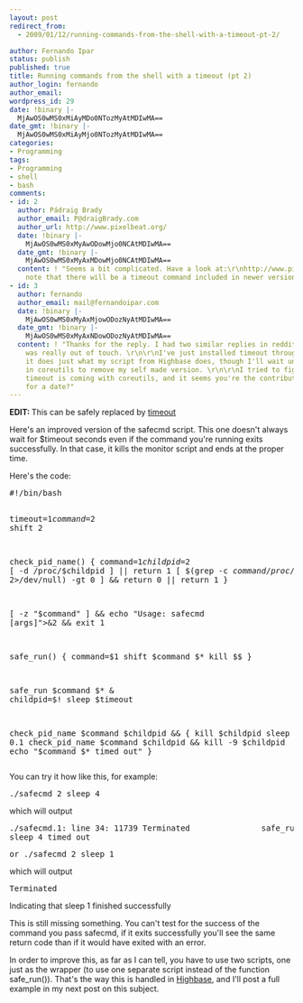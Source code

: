 ```yaml
---
layout: post
redirect_from:
  - 2009/01/12/running-commands-from-the-shell-with-a-timeout-pt-2/

author: Fernando Ipar
status: publish
published: true
title: Running commands from the shell with a timeout (pt 2)
author_login: fernando
author_email: 
wordpress_id: 29
date: !binary |-
  MjAwOS0wMS0xMiAyMDo0NTozMyAtMDIwMA==
date_gmt: !binary |-
  MjAwOS0wMS0xMiAyMjo0NTozMyAtMDIwMA==
categories:
- Programming
tags:
- Programming
- shell
- bash
comments:
- id: 2
  author: Pádraig Brady
  author_email: P@draigBrady.com
  author_url: http://www.pixelbeat.org/
  date: !binary |-
    MjAwOS0wMS0xMyAwODowMjo0NCAtMDIwMA==
  date_gmt: !binary |-
    MjAwOS0wMS0xMyAxMDowMjo0NCAtMDIwMA==
  content: ! "Seems a bit complicated. Have a look at:\r\nhttp://www.pixelbeat.org/scripts/timeout\r\n\r\nAlso
    note that there will be a timeout command included in newer versions of coreutils."
- id: 3
  author: fernando
  author_email: mail@fernandoipar.com
  date: !binary |-
    MjAwOS0wMS0xMyAxMjowODozNyAtMDIwMA==
  date_gmt: !binary |-
    MjAwOS0wMS0xMyAxNDowODozNyAtMDIwMA==
  content: ! "Thanks for the reply. I had two similar replies in reddit, I guess I
    was really out of touch. \r\n\r\nI've just installed timeout through apt-get and
    it does just what my script from Highbase does, though I'll wait until it's included
    in coreutils to remove my self made version. \r\n\r\nI tried to figure out when
    timeout is coming with coreutils, and it seems you're the contributor :) Any ideas
    for a date?"
---
```

<p><b>EDIT: </b>This can be safely replaced by <a href="http://man7.org/linux/man-pages/man1/timeout.1.html">timeout</a></p>
<p>Here's an improved version of the safecmd script. This one doesn't always wait for $timeout seconds even if the command you're running exits successfully. In that case, it kills the monitor script and ends at the proper time. </p>
<p>Here's the code: </p>
<pre>
#!/bin/bash 

timeout=$1
command=$2
shift 2

check_pid_name()
{
        command=$1
        childpid=$2
        [ -d /proc/$childpid ] || return 1
        [ $(grep -c $command /proc/$childpid/cmdline 2>/dev/null) -gt 0 ] && return 0 || return 1
}

[ -z "$command" ] && echo "Usage: safecmd <timeout> <command> [args]">&2 && exit 1

safe_run()
{
        command=$1
        shift
        $command $* 
        kill $$
}

safe_run $command $* &
childpid=$!
sleep $timeout 

check_pid_name $command $childpid && {
        kill $childpid
        sleep 0.1
        check_pid_name $command $childpid && kill -9 $childpid
        echo "$command $* timed out"
}
</pre>
<p>You can try it how like this, for example: </p>
<pre>
./safecmd 2 sleep 4
</pre>
<p>which will output</p>
<pre>
./safecmd.1: line 34: 11739 Terminated               safe_run $command $*
sleep 4 timed out
</pre>
<pre>
or ./safecmd 2 sleep 1
</pre>
<p>which will output</p>
<pre>
Terminated
</pre>
<p>Indicating that sleep 1 finished successfully</p>
<p>This is still missing something. You can't test for the success of the command you pass safecmd, if it exits successfully you'll see the same return code than if it would have exited with an error. </p>
<p>In order to improve this, as far as I can tell, you have to use two scripts, one just as the wrapper (to use one separate script instead of the function safe_run()). That's the way this is handled in <a href="http://highbase.seriema-systems.com">Highbase</a>, and I'll post a full example in my next post on this subject. </p>
